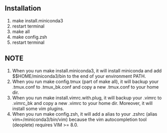 ## Installation
1. make install.miniconda3
2. restart terminal
3. make all
4. make config.zsh
5. restart terminal
## NOTE
1. When you run make install.miniconda3, it will install miniconda and add $$HOME/miniconda3/bin to the end of your environment PATH. 
2. When you run make config.tmux (part of make all), it will backup your .tmux.conf to .tmux_bk.conf and copy a new .tmux.conf to your home dir.
3. When you run make install.vimrc.with.plug, it will backup your .vimrc to .vimrc_bk and copy a new .vimrc to your home dir. Moreover, it will install some vim plugins. 
4. When you run make config.zsh, it will add a alias to your .zshrc (alias vim=/miniconda3/bin/vim) because the vim autocompletion tool (deoplete) requires VIM >= 8.0.
